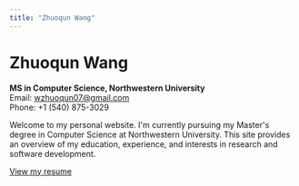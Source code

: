 ```yaml
---
title: "Zhuoqun Wang"
---
```


# Zhuoqun Wang

**MS in Computer Science, Northwestern University**  
Email: [wzhuoqun07@gmail.com](mailto:wzhuoqun07@gmail.com)  
Phone: +1 (540) 875-3029

Welcome to my personal website. I'm currently pursuing my Master's degree in Computer Science at Northwestern University. This site provides an overview of my education, experience, and interests in research and software development.

[View my resume](about)